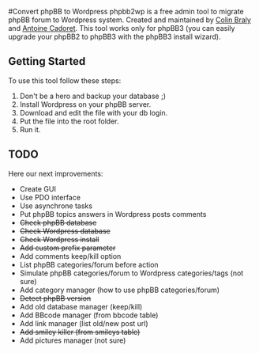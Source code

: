 #Convert phpBB to Wordpress
phpbb2wp is a free admin tool to migrate phpBB forum to Wordpress system. Created and maintained by [Colin Braly](http://twitter.com/4wk_) and [Antoine Cadoret](http://twitter.com/jacknumber).
This tool works only for phpBB3 (you can easily upgrade your phpBB2 to phpBB3 with the phpBB3 install wizard).

## Getting Started
To use this tool follow these steps:

1. Don't be a hero and backup your database ;)
2. Install Wordpress on your phpBB server.
3. Download and edit the file with your db login.
4. Put the file into the root folder.
5. Run it.

## TODO
Here our next improvements:

- Create GUI
- Use PDO interface
- Use asynchrone tasks
- Put phpBB topics answers in Wordpress posts comments
- <del>Check phpBB database</del>
- <del>Check Wordpress database</del>
- <del>Check Wordpress install</del>
- <del>Add custom prefix parameter</del>
- Add comments keep/kill option
- List phpBB categories/forum before action
- Simulate phpBB categories/forum to Wordpress categories/tags (not sure)
- Add category manager (how to use phpBB categories/forum)
- <del>Detect phpBB version</del>
- Add old database manager (keep/kill)
- Add BBcode manager (from bbcode table)
- Add link manager (list old/new post url)
- <del>Add smiley killer (from smileys table)</del>
- Add pictures manager (not sure)
